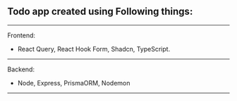 ## Todo app created using Following things:

---

Frontend:

- React Query, React Hook Form, Shadcn, TypeScript.

---

Backend:

- Node, Express, PrismaORM, Nodemon

---

